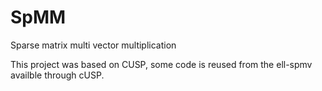 # SpMM
Sparse matrix multi vector multiplication

This project was based on CUSP, some code is reused from the ell-spmv availble through cUSP.
